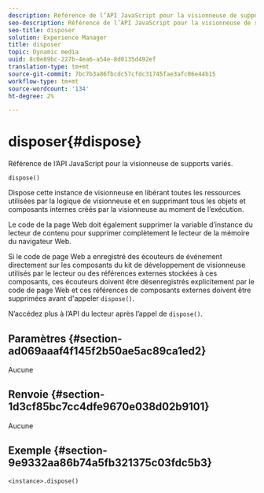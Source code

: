 ```yaml
---
description: Référence de l’API JavaScript pour la visionneuse de supports variés.
seo-description: Référence de l’API JavaScript pour la visionneuse de supports variés.
seo-title: disposer
solution: Experience Manager
title: disposer
topic: Dynamic media
uuid: 8c0e89bc-227b-4ea6-a54e-8d0135d492ef
translation-type: tm+mt
source-git-commit: 7bc7b3a86fbcdc57cfdc31745fae3afc06e44b15
workflow-type: tm+mt
source-wordcount: '134'
ht-degree: 2%

---
```



# disposer{#dispose}

Référence de l’API JavaScript pour la visionneuse de supports variés.

`dispose()`

Dispose cette instance de visionneuse en libérant toutes les ressources utilisées par la logique de visionneuse et en supprimant tous les objets et composants internes créés par la visionneuse au moment de l’exécution.

Le code de la page Web doit également supprimer la variable d’instance du lecteur de contenu pour supprimer complètement le lecteur de la mémoire du navigateur Web.

Si le code de page Web a enregistré des écouteurs de événement directement sur les composants du kit de développement de visionneuse utilisés par le lecteur ou des références externes stockées à ces composants, ces écouteurs doivent être désenregistrés explicitement par le code de page Web et ces références de composants externes doivent être supprimées avant d&#39;appeler `dispose()`.

N’accédez plus à l’API du lecteur après l’appel de `dispose()`.

## Paramètres {#section-ad069aaaf4f145f2b50ae5ac89ca1ed2}

Aucune

## Renvoie {#section-1d3cf85bc7cc4dfe9670e038d02b9101}

Aucune

## Exemple {#section-9e9332aa86b74a5fb321375c03fdc5b3}

```
<instance>.dispose()
```

